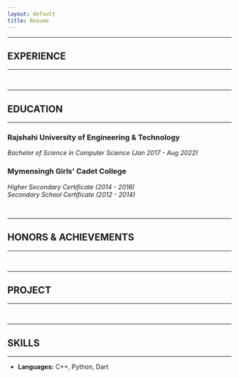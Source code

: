 ```yaml
---
layout: default
title: Resume
---
```


---
## EXPERIENCE
---
<br />

---
## EDUCATION
---
### Rajshahi University of Engineering & Technology  
*Bachelor of Science in Computer Science (Jan 2017 - Aug 2022)*  

### Mymensingh Girls' Cadet College
*Higher Secondary Certificate (2014 - 2016)*  
*Secondary School Certificate (2012 - 2014)*

<br />

---
## HONORS & ACHIEVEMENTS
---


<br />

---
## PROJECT
---

<br />
  
---
## SKILLS  
---
* **Languages:** C++, Python, Dart
